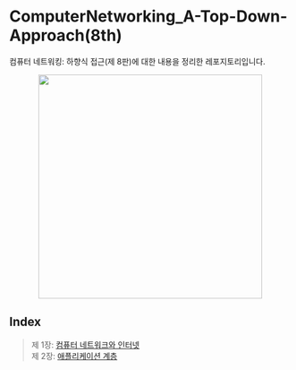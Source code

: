 # ComputerNetworking_A-Top-Down-Approach(8th)
컴퓨터 네트워킹: 하향식 접근(제 8판)에 대한 내용을 정리한 레포지토리입니다.   

<p align="center"><img width="400" src="https://github.com/jmKim02/ComputerNetworking_A-Top-Down-Approach/assets/174222202/68ff95d8-11f5-4aa9-b8dc-a3fd9b56cdbc">

<br/>

## Index
> 제 1장: [컴퓨터 네트워크와 인터넷](https://github.com/jmKim02/ComputerNetworking_A-Top-Down-Approach/blob/main/Chapter%201%20/1.0%20%EC%BB%B4%ED%93%A8%ED%84%B0%20%EB%84%A4%ED%8A%B8%EC%9B%8C%ED%81%AC%EC%99%80%20%EC%9D%B8%ED%84%B0%EB%84%B7.md)<br/>
> 제 2장: [애플리케이션 계층](https://github.com/jmKim02/ComputerNetworking_A-Top-Down-Approach/blob/22af872eb99fcd449f60532bb675e8da61b28a6c/Chapter%202%20/2.0%20%EC%95%A0%ED%94%8C%EB%A6%AC%EC%BC%80%EC%9D%B4%EC%85%98%20%EA%B3%84%EC%B8%B5.md)
